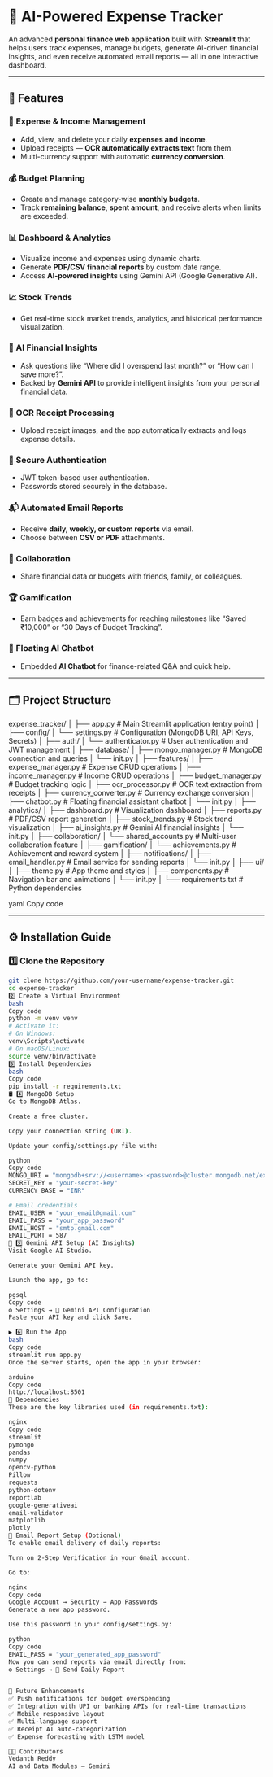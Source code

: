 # 💸 AI-Powered Expense Tracker

An advanced **personal finance web application** built with **Streamlit** that helps users track expenses, manage budgets, generate AI-driven financial insights, and even receive automated email reports — all in one interactive dashboard.

---

## 🚀 Features

### 🧾 Expense & Income Management
- Add, view, and delete your daily **expenses and income**.
- Upload receipts — **OCR automatically extracts text** from them.
- Multi-currency support with automatic **currency conversion**.

### 💰 Budget Planning
- Create and manage category-wise **monthly budgets**.
- Track **remaining balance**, **spent amount**, and receive alerts when limits are exceeded.

### 📊 Dashboard & Analytics
- Visualize income and expenses using dynamic charts.
- Generate **PDF/CSV financial reports** by custom date range.
- Access **AI-powered insights** using Gemini API (Google Generative AI).

### 📈 Stock Trends
- Get real-time stock market trends, analytics, and historical performance visualization.

### 🤖 AI Financial Insights
- Ask questions like “Where did I overspend last month?” or “How can I save more?”.
- Backed by **Gemini API** to provide intelligent insights from your personal financial data.

### 🧠 OCR Receipt Processing
- Upload receipt images, and the app automatically extracts and logs expense details.

### 🔐 Secure Authentication
- JWT token-based user authentication.
- Passwords stored securely in the database.

### 📬 Automated Email Reports
- Receive **daily, weekly, or custom reports** via email.
- Choose between **CSV or PDF** attachments.

### 👥 Collaboration
- Share financial data or budgets with friends, family, or colleagues.

### 🏆 Gamification
- Earn badges and achievements for reaching milestones like “Saved ₹10,000” or “30 Days of Budget Tracking”.

### 💬 Floating AI Chatbot
- Embedded **AI Chatbot** for finance-related Q&A and quick help.

---
## 🗂️ Project Structure

expense_tracker/
│
├── app.py # Main Streamlit application (entry point)
│
├── config/
│ └── settings.py # Configuration (MongoDB URI, API Keys, Secrets)
│
├── auth/
│ └── authenticator.py # User authentication and JWT management
│
├── database/
│ ├── mongo_manager.py # MongoDB connection and queries
│ └── init.py
│
├── features/
│ ├── expense_manager.py # Expense CRUD operations
│ ├── income_manager.py # Income CRUD operations
│ ├── budget_manager.py # Budget tracking logic
│ ├── ocr_processor.py # OCR text extraction from receipts
│ ├── currency_converter.py # Currency exchange conversion
│ ├── chatbot.py # Floating financial assistant chatbot
│ └── init.py
│
├── analytics/
│ ├── dashboard.py # Visualization dashboard
│ ├── reports.py # PDF/CSV report generation
│ ├── stock_trends.py # Stock trend visualization
│ ├── ai_insights.py # Gemini AI financial insights
│ └── init.py
│
├── collaboration/
│ └── shared_accounts.py # Multi-user collaboration feature
│
├── gamification/
│ └── achievements.py # Achievement and reward system
│
├── notifications/
│ ├── email_handler.py # Email service for sending reports
│ └── init.py
│
├── ui/
│ ├── theme.py # App theme and styles
│ ├── components.py # Navigation bar and animations
│ └── init.py
│
└── requirements.txt # Python dependencies

yaml
Copy code

---

## ⚙️ Installation Guide

### 1️⃣ Clone the Repository
```bash
git clone https://github.com/your-username/expense-tracker.git
cd expense-tracker
2️⃣ Create a Virtual Environment
bash
Copy code
python -m venv venv
# Activate it:
# On Windows:
venv\Scripts\activate
# On macOS/Linux:
source venv/bin/activate
3️⃣ Install Dependencies
bash
Copy code
pip install -r requirements.txt
🛢️ 4️⃣ MongoDB Setup
Go to MongoDB Atlas.

Create a free cluster.

Copy your connection string (URI).

Update your config/settings.py file with:

python
Copy code
MONGO_URI = "mongodb+srv://<username>:<password>@cluster.mongodb.net/expense_db"
SECRET_KEY = "your-secret-key"
CURRENCY_BASE = "INR"

# Email credentials
EMAIL_USER = "your_email@gmail.com"
EMAIL_PASS = "your_app_password"
EMAIL_HOST = "smtp.gmail.com"
EMAIL_PORT = 587
🧠 5️⃣ Gemini API Setup (AI Insights)
Visit Google AI Studio.

Generate your Gemini API key.

Launch the app, go to:

pgsql
Copy code
⚙️ Settings → 🔑 Gemini API Configuration
Paste your API key and click Save.

▶️ 6️⃣ Run the App
bash
Copy code
streamlit run app.py
Once the server starts, open the app in your browser:

arduino
Copy code
http://localhost:8501
🧩 Dependencies
These are the key libraries used (in requirements.txt):

nginx
Copy code
streamlit
pymongo
pandas
numpy
opencv-python
Pillow
requests
python-dotenv
reportlab
google-generativeai
email-validator
matplotlib
plotly
📧 Email Report Setup (Optional)
To enable email delivery of daily reports:

Turn on 2-Step Verification in your Gmail account.

Go to:

nginx
Copy code
Google Account → Security → App Passwords
Generate a new app password.

Use this password in your config/settings.py:

python
Copy code
EMAIL_PASS = "your_generated_app_password"
Now you can send reports via email directly from:
⚙️ Settings → 📧 Send Daily Report


🏅 Future Enhancements
✅ Push notifications for budget overspending
✅ Integration with UPI or banking APIs for real-time transactions
✅ Mobile responsive layout
✅ Multi-language support
✅ Receipt AI auto-categorization
✅ Expense forecasting with LSTM model

👨‍💻 Contributors
Vedanth Reddy 
AI and Data Modules — Gemini






